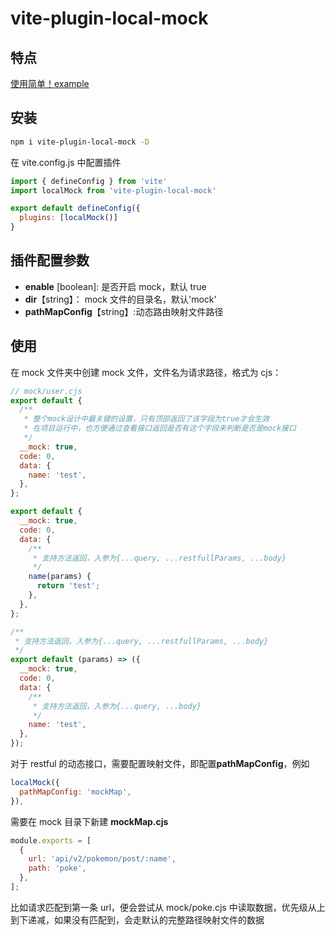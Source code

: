 # vite-plugin-local-mock

## 特点

[使用简单！example](https://github.com/tipace/pokemon-api-demo)

## 安装

```bash
npm i vite-plugin-local-mock -D
```

在 vite.config.js 中配置插件

```js
import { defineConfig } from 'vite'
import localMock from 'vite-plugin-local-mock'

export default defineConfig({
  plugins: [localMock()]
}
```

## 插件配置参数

- **enable** [boolean]: 是否开启 mock，默认 true
- **dir**【string】： mock 文件的目录名，默认'mock'
- **pathMapConfig**【string】:动态路由映射文件路径

## 使用

在 mock 文件夹中创建 mock 文件，文件名为请求路径，格式为 cjs：

```cjs
// mock/user.cjs
export default {
  /**
   * 整个mock设计中最关键的设置，只有顶部返回了该字段为true才会生效
   * 在项目运行中，也方便通过查看接口返回是否有这个字段来判断是否是mock接口
   */
  __mock: true,
  code: 0,
  data: {
    name: 'test',
  },
};
```

```cjs
export default {
  __mock: true,
  code: 0,
  data: {
    /**
     * 支持方法返回，入参为{...query, ...restfullParams, ...body}
     */
    name(params) {
      return 'test';
    },
  },
};
```

```cjs
/**
 * 支持方法返回，入参为{...query, ...restfullParams, ...body}
 */
export default (params) => ({
  __mock: true,
  code: 0,
  data: {
    /**
     * 支持方法返回，入参为{...query, ...body}
     */
    name: 'test',
  },
});
```

对于 restful 的动态接口，需要配置映射文件，即配置**pathMapConfig**，例如

```js
localMock({
  pathMapConfig: 'mockMap',
}),
```

需要在 mock 目录下新建 **mockMap.cjs**

```cjs
module.exports = [
  {
    url: 'api/v2/pokemon/post/:name',
    path: 'poke',
  },
];
```

比如请求匹配到第一条 url，便会尝试从 mock/poke.cjs 中读取数据，优先级从上到下递减，如果没有匹配到，会走默认的完整路径映射文件的数据
